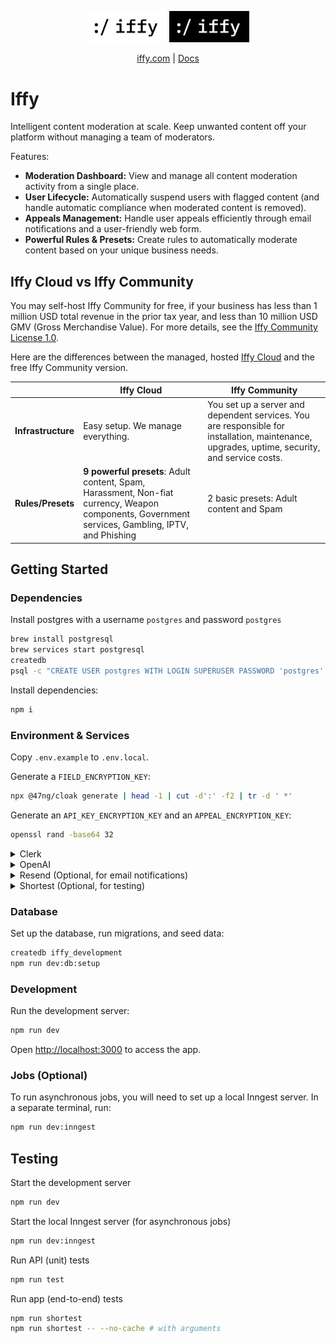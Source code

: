 <p align="center">
  <img src="./public/iffy-logo.png#gh-light-mode-only" alt="Iffy logo" width="128" />
  <img src="./public/iffy-logo-dark.png#gh-dark-mode-only" alt="Iffy logo" width="128" />
</p>
<p align="center">
    <a href="https://iffy.com/">iffy.com</a> |
    <a href="https://docs.iffy.com/">Docs</a>
</p>

# Iffy

Intelligent content moderation at scale. Keep unwanted content off your platform without managing a team of moderators.

Features:

- **Moderation Dashboard:** View and manage all content moderation activity from a single place.
- **User Lifecycle:** Automatically suspend users with flagged content (and handle automatic compliance when moderated content is removed).
- **Appeals Management:** Handle user appeals efficiently through email notifications and a user-friendly web form.
- **Powerful Rules & Presets:** Create rules to automatically moderate content based on your unique business needs.

## Iffy Cloud vs Iffy Community

You may self-host Iffy Community for free, if your business has less than 1 million USD total revenue in the prior tax year, and less than 10 million USD GMV (Gross Merchandise Value). For more details, see the [Iffy Community License 1.0](LICENSE.md).

Here are the differences between the managed, hosted [Iffy Cloud](https://iffy.com) and the free Iffy Community version.

|                    | Iffy Cloud | Iffy Community |
| ------------------ | ---------- | -------------- |
| **Infrastructure** | Easy setup. We manage everything. | You set up a server and dependent services. You are responsible for installation, maintenance, upgrades, uptime, security, and service costs. |
| **Rules/Presets**  | **9 powerful presets**: Adult content, Spam, Harassment, Non-fiat currency, Weapon components, Government services, Gambling, IPTV, and Phishing | 2 basic presets: Adult content and Spam |

## Getting Started

### Dependencies

Install postgres with a username `postgres` and password `postgres`

```bash
brew install postgresql
brew services start postgresql
createdb
psql -c "CREATE USER postgres WITH LOGIN SUPERUSER PASSWORD 'postgres';"
```

Install dependencies:

```bash
npm i
```

### Environment & Services

Copy `.env.example` to `.env.local`.

Generate a `FIELD_ENCRYPTION_KEY`:

```bash
npx @47ng/cloak generate | head -1 | cut -d':' -f2 | tr -d ' *'
```

Generate an `API_KEY_ENCRYPTION_KEY` and an `APPEAL_ENCRYPTION_KEY`:

```bash
openssl rand -base64 32
```

<details>
<summary>Clerk</summary>

1. Go to [clerk.com](https://clerk.com) and create a new app.
1. Name the app and **disable all login methods except Email**.
1. Under "Configure > Email, phone, username", limit authentication strategies to "Email verification link" and "Email verification code". Turn on "Personal information > Name"
1. Under "Configure > Restrictions", turn on "Sign-up mode > Restricted"
1. Under "Configure > Organization Management", turn on "Enable organizations"
1. Under "Configure > API Keys", add `CLERK_SECRET_KEY` and `NEXT_PUBLIC_CLERK_PUBLISHABLE_KEY` to your `.env.local` file.
1. Under "Organizations", create a new organization and add your email to the "Members" list.
1. Add the organization ID to your `.env.local` file as `SEED_CLERK_ORGANIZATION_ID`.
1. (Optional, for testing) In the Clerk dashboard, disable the "Require the same device and browser" setting to ensure tests with Mailosaur work properly.

</details>

<details>
<summary>OpenAI</summary>

1. Create an account at [openai.com](https://openai.com).
1. Create a new API key at [platform.openai.com/api-keys](https://platform.openai.com/api-keys).
1. Add the API key to your `.env.local` file as `OPENAI_API_KEY`.

</details>

<details>
<summary>Resend (Optional, for email notifications)</summary>

In order to send email with Iffy, you will additionally need a Resend API key.

1. Create an account at [resend.com](https://resend.com/).
1. Create and verify a new domain. Add the desired from email (e.g. `no-reply@iffy.com`) to your `.env.local` file as `RESEND_FROM_EMAIL`.
1. Add the desired from name (e.g. `Iffy`) to your `.env.local` file as `RESEND_FROM_NAME`.
1. Create a new API key at [API Keys](https://resend.com/api-keys).
1. Add the API key to your `.env.local` file as `RESEND_API_KEY`.

</details>

<details>
<summary>Shortest (Optional, for testing)</summary>

In order to write and run natural language AI tests with [Shortest](https://shortest.com), you will additionally need an Anthropic API key and a Mailosaur API key.

1. Create an account at [anthropic.com](https://www.anthropic.com/).
1. Create a new API key at [Account Settings](https://console.anthropic.com/account/keys).
1. Add the API key to your `.env.local` file as `SHORTEST_ANTHROPIC_API_KEY`.
1. Create an account at [mailosaur.com](https://mailosaur.com/app/signup).
1. Create a new Inbox/Server.
1. Go to [API Keys](https://mailosaur.com/app/keys) and create a standard key.
1. Update the environment variables:
   - `MAILOSAUR_API_KEY`: Your API key
   - `MAILOSAUR_SERVER_ID`: Your server ID

</details>

### Database

Set up the database, run migrations, and seed data:

```bash
createdb iffy_development
npm run dev:db:setup
```

### Development

Run the development server:

```bash
npm run dev
```

Open [http://localhost:3000](http://localhost:3000) to access the app.

### Jobs (Optional)

To run asynchronous jobs, you will need to set up a local Inngest server. In a separate terminal, run:

```bash
npm run dev:inngest
```

## Testing

Start the development server

```bash
npm run dev
```

Start the local Inngest server (for asynchronous jobs)

```bash
npm run dev:inngest
```

Run API (unit) tests

```bash
npm run test
```

Run app (end-to-end) tests

```bash
npm run shortest
npm run shortest -- --no-cache # with arguments
```
